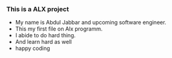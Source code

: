 ### This is a ALX project
* My name is Abdul Jabbar and upcoming software engineer.
* This my first file on Alx programm.
* I abide to do hard thing.
* And learn hard as well
* happy coding

